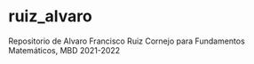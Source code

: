 # ruiz_alvaro
 Repositorio de Alvaro Francisco Ruiz Cornejo para Fundamentos Matemáticos, MBD 2021-2022
